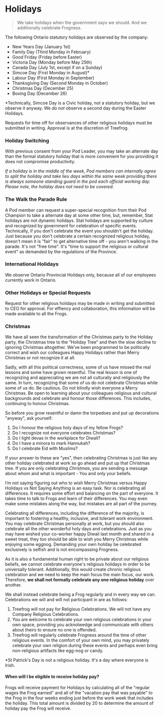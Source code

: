 # Holidays

> We take holidays when the government says we should.
> And we additionally celebrate Frogness.

The following Ontario statutory holidays are observed by the company:

- New Years Day (January 1st)
- Family Day (Third Monday in February)
- Good Friday (Friday before Easter)
- Victoria Day (Monday before May 25th)
- Canada Day (July 1st, except if on a Sunday)
- Simcoe Day (First Monday in August)*
- Labour Day (First Monday in September)
- Thanksgiving Day (Second Monday in October)
- Christmas Day (December 25)
- Boxing Day (December 26)

*Technically, Simcoe Day is a Civic holiday, not a statutory holiday, but we observe it anyway. We *do not* observe a second day during the Easter Holidays.

Requests for time off for observances of other religious holidays must be submitted in writing. Approval is at the discretion of Treefrog.

### Holiday Switching

With previous consent from your Pod Leader, you may take an alternate day than the formal statutory holiday that is more convenient for you providing it does not compromise productivity.

*If a holiday is in the middle of the week, Pod members can internally agree to split the holiday and take lieu days within the same week providing there is always someone standing guard in the pod each official working day. Please note, the holiday does not need to be covered.*

### The Walk the Parade Rule

A Pod member can request a super-special recognition from their Pod Champion to take a alternate day at some other time, but, remember, Stat holidays are not dynamic holidays. Stat holidays are supported by culture and recognized by government for celebration of specific events. Technically, if you don't celebrate the event you shouldn't get the holiday. Just because you don't celebrate a certain recognized religious holiday, doesn't mean it is "fair" to get alternative time off - you aren't walking in the parade. It's not "free time". It's "time to support the religious or cultural event" as demanded by the regulations of the Province.

### International Holidays

We observe Ontario Provincial Holidays only, because all of our employees currently work in Ontario.

### Other Holidays or Special Requests

Request for other religious holidays may be made in writing and submitted to CEO for approval. For effiency and collaboration, this information will be made available to all the Frogs.

### Christmas

We have all seen the transformation of the Christmas party to the Holiday party, the Christmas tree to the “Holiday Tree" and then the slow decline to ignoring Christmas altogether. We’ve been programmed to be politically correct and wish our colleagues Happy Holidays rather than Merry Christmas or not recognize it at all.

Sadly, with all this political correctness, some of us have missed the real lessons and some have grown resentful. The real lesson is one of recognizing and appreciating we are not all culturally and religiously the same. In turn, recognizing that some of us do not celebrate Christmas while some of us do. Be cautious. Do not blindly wish everyone a Merry Christmas. Be open to learning about your colleagues religious and cultural backgrounds and celebrate and honour those differences.  This includes, continuing to honour Christmas.

So before you grow resentful or damn the torpedoes and put up decorations "anyway", ask yourself:

1. Do I honour the religious holy days of my fellow Frogs?
2. Do I recognize not everyone celebrates Christmas?
3. Do I light devas in the workplace for Diwali?
4. Do I have a minora to mark Hannukah?
5. Do I celebrate Eid with Muslims?

If your answer to these are "yes", then celebrating Christmas is just like any other holiday celebrated at work so go ahead and put up that Christmas tree. If you are only celebrating *Christmas*, you are sending a message about whom and what is important - You and only your beliefs.

I’m not saying figuring out who to wish Merry Christmas versus Happy Holidays vs Not Saying Anything is an easy task. Nor is celebrating all differences. It requires some effort and balancing on the part of everyone. It takes time to talk to Frogs and learn of their differences. You may even make some mistakes along the way, but mistakes are all part of the journey.

Celebrating all differences, including the difference of the majority, is important to fostering a healthy, inclusive, and tolerant work environment. You may celebrate Christmas personally at work, but you should also celebrate all the other wonderful holy days and celebrations. Just as you may have wished your co-worker happy Diwali last month and shared in a sweet treat, they too should be able to wish you Merry Christmas while enjoying some eggnog. Demanding your own holiday be celebrated exclusively is selfish and is not encompassing Frogness.

As it is also a fundamental human right to be private about our religious beliefs, we cannot celebrate everyone's religious holidays in order to be universally tolerant. Additionally, this would create chronic religious celebration and we need to keep the main focus the main focus, our work. Therefore, **we shall not formally celebrate any one religious holiday** over another.

We shall instead celebrate being a Frog regularly and in every way we can. 
Celebrations we will and will not participant in are as follows: 

1. Treefrog will not pay for Religious Celebrations. We will not have any Company Religious Celebrations.
2. You are welcome to celebrate your own religious celebrations in your own space, providing you acknolwedge and communicate with others about theirs to ensure no one is offended.
3. Treefrog will regularly celebrate Frogness around the time of other religious events. In the comfort of your own mind, you may privately celebrate your own religion during these events and perhaps even bring non-religious artifacts like egg-nog or candy.

*St Patrick's Day is not a religious holiday. It's a day where everyone is Irish.





#### When will I be eligible to receive holiday pay?

Frogs will receive payment for Holidays by calculating all of the "regular wages the Frog earned" and all of the "vacation pay that was payable" to the Frog in the four weeks ending just before the work week that includes the holiday. This total amount is divided by 20 to determine the amount of holiday pay the Frog will receive.






